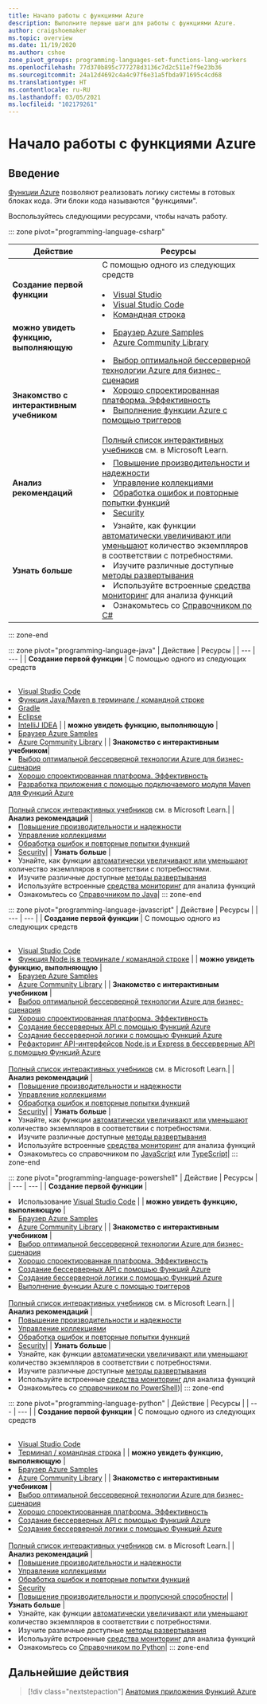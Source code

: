 ```yaml
---
title: Начало работы с функциями Azure
description: Выполните первые шаги для работы с функциями Azure.
author: craigshoemaker
ms.topic: overview
ms.date: 11/19/2020
ms.author: cshoe
zone_pivot_groups: programming-languages-set-functions-lang-workers
ms.openlocfilehash: 77d370b895c777278d3136c7d2c511e7f9e23b36
ms.sourcegitcommit: 24a12d4692c4a4c97f6e31a5fbda971695c4cd68
ms.translationtype: HT
ms.contentlocale: ru-RU
ms.lasthandoff: 03/05/2021
ms.locfileid: "102179261"
---
```

# <a name="getting-started-with-azure-functions"></a>Начало работы с функциями Azure

## <a name="introduction"></a>Введение

[Функции Azure](./functions-overview.md) позволяют реализовать логику системы в готовых блоках кода. Эти блоки кода называются "функциями".

Воспользуйтесь следующими ресурсами, чтобы начать работу.

::: zone pivot="programming-language-csharp"

| Действие | Ресурсы |
| --- | --- |
| **Создание первой функции** | С помощью одного из следующих средств<br><br><li>[Visual Studio](./functions-create-your-first-function-visual-studio.md)<li>[Visual Studio Code](./create-first-function-vs-code-csharp.md)<li>[Командная строка](./create-first-function-cli-csharp.md) |
| **можно увидеть функцию, выполняющую** | <li>[Браузер Azure Samples](/samples/browse/?expanded=azure&languages=csharp&products=azure-functions)<li>[Azure Community Library](https://www.serverlesslibrary.net/?technology=Functions%202.x&language=C%23) |
| **Знакомство с интерактивным учебником**| <li>[Выбор оптимальной бессерверной технологии Azure для бизнес-сценария](/learn/modules/serverless-fundamentals/)<li>[Хорошо спроектированная платформа. Эффективность](/learn/modules/azure-well-architected-performance-efficiency/)<li>[Выполнение функции Azure с помощью триггеров](/learn/modules/execute-azure-function-with-triggers/) <br><br>[Полный список интерактивных учебников](/learn/browse/?expanded=azure&products=azure-functions) см. в Microsoft Learn.|
| **Анализ рекомендаций** |<li>[Повышение производительности и надежности](./functions-best-practices.md)<li>[Управление коллекциями](./manage-connections.md)<li>[Обработка ошибок и повторные попытки функций](./functions-bindings-error-pages.md?tabs=csharp)<li>[Security](./security-concepts.md)|
| **Узнать больше** | <li>Узнайте, как функции [автоматически увеличивают или уменьшают](./functions-scale.md) количество экземпляров в соответствии с потребностями.<li>Изучите различные доступные [методы развертывания](./functions-deployment-technologies.md)<li>Используйте встроенные [средства мониторинг](./functions-monitoring.md) для анализа функций<li>Ознакомьтесь со [Справочником по C#](./functions-dotnet-class-library.md)|

::: zone-end

::: zone pivot="programming-language-java"
| Действие | Ресурсы |
| --- | --- |
| **Создание первой функции** | С помощью одного из следующих средств<br><br><li>[Visual Studio Code](./create-first-function-vs-code-java.md)<li>[Функция Java/Maven в терминале / командной строке](./create-first-function-cli-java.md)<li>[Gradle](./functions-create-first-java-gradle.md)<li>[Eclipse](./functions-create-maven-eclipse.md)<li>[IntelliJ IDEA](./functions-create-maven-intellij.md) |
| **можно увидеть функцию, выполняющую** | <li>[Браузер Azure Samples](/samples/browse/?expanded=azure&languages=java&products=azure-functions)<li>[Azure Community Library](https://www.serverlesslibrary.net/?technology=Functions%202.x&language=Java) |
| **Знакомство с интерактивным учебником**| <li>[Выбор оптимальной бессерверной технологии Azure для бизнес-сценария](/learn/modules/serverless-fundamentals/)<li>[Хорошо спроектированная платформа. Эффективность](/learn/modules/azure-well-architected-performance-efficiency/)<li>[Разработка приложения с помощью подключаемого модуля Maven для Функций Azure](/learn/modules/develop-azure-functions-app-with-maven-plugin/) <br><br>[Полный список интерактивных учебников](/learn/browse/?expanded=azure&products=azure-functions) см. в Microsoft Learn.|
| **Анализ рекомендаций** |<li>[Повышение производительности и надежности](./functions-best-practices.md)<li>[Управление коллекциями](./manage-connections.md)<li>[Обработка ошибок и повторные попытки функций](./functions-bindings-error-pages.md?tabs=java)<li>[Security](./security-concepts.md)|
| **Узнать больше** | <li>Узнайте, как функции [автоматически увеличивают или уменьшают](./functions-scale.md) количество экземпляров в соответствии с потребностями.<li>Изучите различные доступные [методы развертывания](./functions-deployment-technologies.md)<li>Используйте встроенные [средства мониторинг](./functions-monitoring.md) для анализа функций<li>Ознакомьтесь со [Справочником по Java](./functions-reference-java.md)|
::: zone-end

::: zone pivot="programming-language-javascript"
| Действие | Ресурсы |
| --- | --- |
| **Создание первой функции** | С помощью одного из следующих средств<br><br><li>[Visual Studio Code](./create-first-function-vs-code-node.md)<li>[Функция Node.js в терминале / командной строке](./create-first-function-cli-node.md) |
| **можно увидеть функцию, выполняющую** | <li>[Браузер Azure Samples](/samples/browse/?expanded=azure&languages=javascript%2ctypescript&products=azure-functions)<li>[Azure Community Library](https://www.serverlesslibrary.net/?technology=Functions%202.x&language=JavaScript%2CTypeScript) |
| **Знакомство с интерактивным учебником** | <li>[Выбор оптимальной бессерверной технологии Azure для бизнес-сценария](/learn/modules/serverless-fundamentals/)<li>[Хорошо спроектированная платформа. Эффективность](/learn/modules/azure-well-architected-performance-efficiency/)<li>[Создание бессерверных API с помощью Функций Azure](/learn/modules/build-api-azure-functions/)<li>[Создание бессерверной логики с помощью Функций Azure](/learn/modules/create-serverless-logic-with-azure-functions/)<li>[Рефакторинг API-интерфейсов Node.js и Express в бессерверные API с помощью Функций Azure](/learn/modules/shift-nodejs-express-apis-serverless/) <br><br>[Полный список интерактивных учебников](/learn/browse/?expanded=azure&products=azure-functions) см. в Microsoft Learn.|
| **Анализ рекомендаций** |<li>[Повышение производительности и надежности](./functions-best-practices.md)<li>[Управление коллекциями](./manage-connections.md)<li>[Обработка ошибок и повторные попытки функций](./functions-bindings-error-pages.md?tabs=javascript)<li>[Security](./security-concepts.md)|
| **Узнать больше** | <li>Узнайте, как функции [автоматически увеличивают или уменьшают](./functions-scale.md) количество экземпляров в соответствии с потребностями.<li>Изучите различные доступные [методы развертывания](./functions-deployment-technologies.md)<li>Используйте встроенные [средства мониторинг](./functions-monitoring.md) для анализа функций<li>Ознакомьтесь со справочником по [JavaScript](./functions-reference-node.md) или [TypeScript](./functions-reference-node.md#typescript)|
::: zone-end

::: zone pivot="programming-language-powershell"
| Действие | Ресурсы |
| --- | --- |
| **Создание первой функции** | <li>Использование [Visual Studio Code](./create-first-function-vs-code-powershell.md) |
| **можно увидеть функцию, выполняющую** | <li>[Браузер Azure Samples](/samples/browse/?expanded=azure&languages=powershell&products=azure-functions)<li>[Azure Community Library](https://www.serverlesslibrary.net/?technology=Functions%202.x&language=PowerShell) |
| **Знакомство с интерактивным учебником** | <li>[Выбор оптимальной бессерверной технологии Azure для бизнес-сценария](/learn/modules/serverless-fundamentals/)<li>[Хорошо спроектированная платформа. Эффективность](/learn/modules/azure-well-architected-performance-efficiency/)<li>[Создание бессерверных API с помощью Функций Azure](/learn/modules/build-api-azure-functions/)<li>[Создание бессерверной логики с помощью Функций Azure](/learn/modules/create-serverless-logic-with-azure-functions/)<li>[Выполнение функции Azure с помощью триггеров](/learn/modules/execute-azure-function-with-triggers/) <br><br>[Полный список интерактивных учебников](/learn/browse/?expanded=azure&products=azure-functions) см. в Microsoft Learn.|
| **Анализ рекомендаций** |<li>[Повышение производительности и надежности](./functions-best-practices.md)<li>[Управление коллекциями](./manage-connections.md)<li>[Обработка ошибок и повторные попытки функций](./functions-bindings-error-pages.md?tabs=powershell)<li>[Security](./security-concepts.md)|
| **Узнать больше** | <li>Узнайте, как функции [автоматически увеличивают или уменьшают](./functions-scale.md) количество экземпляров в соответствии с потребностями.<li>Изучите различные доступные [методы развертывания](./functions-deployment-technologies.md)<li>Используйте встроенные [средства мониторинг](./functions-monitoring.md) для анализа функций<li>Ознакомьтесь со [справочником по PowerShell](./functions-reference-powershell.md))|
::: zone-end

::: zone pivot="programming-language-python"
| Действие | Ресурсы |
| --- | --- |
| **Создание первой функции** | С помощью одного из следующих средств<br><br><li>[Visual Studio Code](./create-first-function-vs-code-csharp.md?pivots=programming-language-python)<li>[Терминал / командная строка](./create-first-function-cli-csharp.md?pivots=programming-language-python) |
| **можно увидеть функцию, выполняющую** | <li>[Браузер Azure Samples](/samples/browse/?expanded=azure&languages=python&products=azure-functions)<li>[Azure Community Library](https://www.serverlesslibrary.net/?technology=Functions%202.x&language=Python) |
| **Знакомство с интерактивным учебником** | <li>[Выбор оптимальной бессерверной технологии Azure для бизнес-сценария](/learn/modules/serverless-fundamentals/)<li>[Хорошо спроектированная платформа. Эффективность](/learn/modules/azure-well-architected-performance-efficiency/)<li>[Создание бессерверных API с помощью Функций Azure](/learn/modules/build-api-azure-functions/)<li>[Создание бессерверной логики с помощью Функций Azure](/learn/modules/create-serverless-logic-with-azure-functions/) <br><br>[Полный список интерактивных учебников](/learn/browse/?expanded=azure&products=azure-functions) см. в Microsoft Learn.|
| **Анализ рекомендаций** |<li>[Повышение производительности и надежности](./functions-best-practices.md)<li>[Управление коллекциями](./manage-connections.md)<li>[Обработка ошибок и повторные попытки функций](./functions-bindings-error-pages.md?tabs=python)<li>[Security](./security-concepts.md)<li>[Повышение производительности и пропускной способности](./python-scale-performance-reference.md)|
| **Узнать больше** | <li>Узнайте, как функции [автоматически увеличивают или уменьшают](./functions-scale.md) количество экземпляров в соответствии с потребностями.<li>Изучите различные доступные [методы развертывания](./functions-deployment-technologies.md)<li>Используйте встроенные [средства мониторинг](./functions-monitoring.md) для анализа функций<li>Ознакомьтесь со [Справочником по Python](./functions-reference-python.md)|
::: zone-end

## <a name="next-steps"></a>Дальнейшие действия

> [!div class="nextstepaction"]
> [Анатомия приложения Функций Azure](./functions-reference.md)
